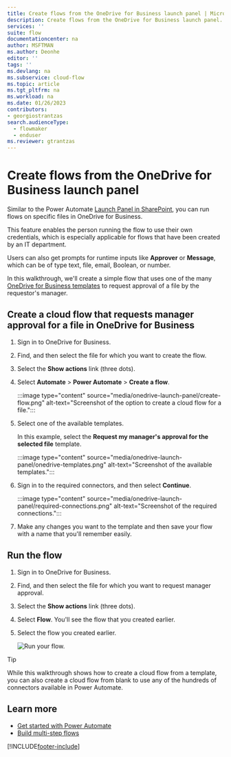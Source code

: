 ```yaml
---
title: Create flows from the OneDrive for Business launch panel | Microsoft Docs
description: Create flows from the OneDrive for Business launch panel.
services: ''
suite: flow
documentationcenter: na
author: MSFTMAN
ms.author: Deonhe
editor: ''
tags: ''
ms.devlang: na
ms.subservice: cloud-flow
ms.topic: article
ms.tgt_pltfrm: na
ms.workload: na
ms.date: 01/26/2023
contributors:
- georgiostrantzas
search.audienceType: 
  - flowmaker
  - enduser
ms.reviewer: gtrantzas
---
```



# Create flows from the OneDrive for Business launch panel


Similar to the Power Automate [Launch Panel in SharePoint](https://make.powerautomate.com/blog/introducing-flow-launch-panel-in-sharepoint-lists-and-libraries/), you can run flows on specific files in OneDrive for Business. 

This feature enables the person running the flow to use their own credentials, which is especially applicable for flows that have been created by an IT department. 

Users can also get prompts for runtime inputs like **Approver** or **Message**, which can be of type text, file, email, Boolean, or number.

In this walkthrough, we'll create a simple flow that uses one of the many [OneDrive for Business templates](https://make.powerautomate.com/search/?q=OneDrive) to request approval of a file by the requestor's manager.

## Create a cloud flow that requests manager approval for a file in OneDrive for Business

1. Sign in to OneDrive for Business.
1. Find, and then select the file for which you want to create the flow.
1. Select the **Show actions** link (three dots).
1. Select **Automate** > **Power Automate** > **Create a flow**.

    :::image type="content" source="media/onedrive-launch-panel/create-flow.png" alt-text="Screenshot of the option to create a cloud flow for a file.":::

1. Select one of the available templates.

    In this example, select the **Request my manager's approval for the selected file** template.

    :::image type="content" source="media/onedrive-launch-panel/onedrive-templates.png" alt-text="Screenshot of the available templates.":::

1. Sign in to the required connectors, and then select **Continue**.

    :::image type="content" source="media/onedrive-launch-panel/required-connections.png" alt-text="Screenshot of the required connections.":::

1. Make any changes you want to the template and then save your flow with a name that you'll remember easily.

## Run the flow

1. Sign in to OneDrive for Business.
1. Find, and then select the file for which you want to request manager approval.
1. Select the **Show actions** link (three dots).
1. Select **Flow**. You'll see the flow that you created earlier.
1. Select the flow you created earlier.

     ![Run your flow.](./media/onedrive-launch-panel/run-flow.png)


>[!TIP]
>While this walkthrough shows how to create a cloud flow from a template, you can also create a cloud flow from blank to use any of the hundreds of connectors available in Power Automate.

## Learn more

- [Get started with Power Automate](getting-started.md) 
- [Build multi-step flows](multi-step-logic-flow.md)


[!INCLUDE[footer-include](includes/footer-banner.md)]
